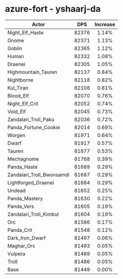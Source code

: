 # azure-fort - yshaarj-da
| Actor | DPS | Increase |
|---|:---:|:---:|
|Night_Elf_Haste|82376|1.14%|
|Gnome|82371|1.13%|
|Goblin|82365|1.12%|
|Human|82332|1.08%|
|Draenei|82305|1.05%|
|Highmountain_Tauren|82137|0.84%|
|Nightborne|82118|0.82%|
|Kul_Tiran|82108|0.81%|
|Blood_Elf|82070|0.76%|
|Night_Elf_Crit|82052|0.74%|
|Void_Elf|82045|0.73%|
|Zandalari_Troll_Paku|82036|0.72%|
|Panda_Fortune_Cookie|82014|0.69%|
|Worgen|81971|0.64%|
|Dwarf|81917|0.57%|
|Tauren|81877|0.53%|
|Mechagnome|81768|0.39%|
|Panda_Haste|81689|0.29%|
|Zandalari_Troll_Bwonsamdi|81687|0.29%|
|Lightforged_Draenei|81684|0.29%|
|Undead|81652|0.25%|
|Panda_Mastery|81630|0.22%|
|Panda_Vers|81605|0.19%|
|Zandalari_Troll_Kimbul|81604|0.19%|
|Orc|81586|0.17%|
|Panda_Crit|81548|0.12%|
|Dark_Iron_Dwarf|81497|0.06%|
|Maghar_Orc|81493|0.05%|
|Vulpera|81489|0.05%|
|Troll|81486|0.05%|
|Base|81449|0.00%|
